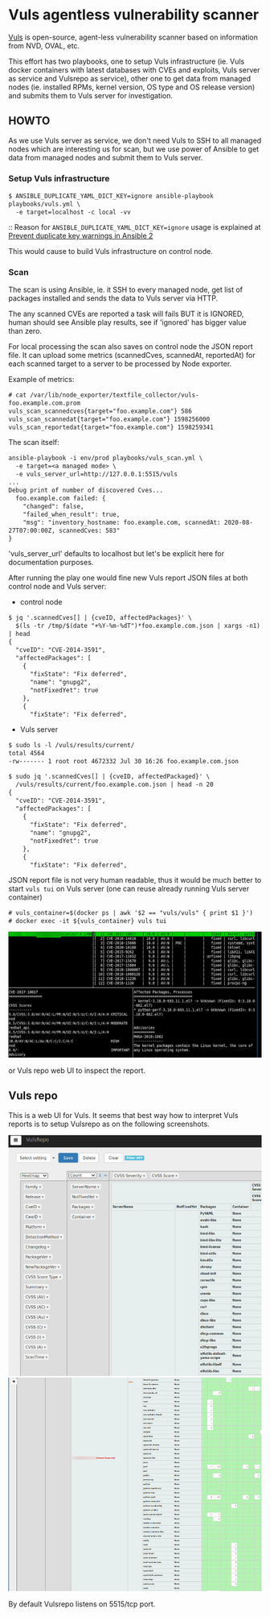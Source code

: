 # Vuls agentless vulnerability scanner

[Vuls](https://vuls.io/en/) is open-source, agent-less vulnerability
scanner based on information from NVD, OVAL, etc.

This effort has two playbooks, one to setup Vuls infrastructure
(ie. Vuls docker containers with latest databases with CVEs and
exploits, Vuls server as service and Vulsrepo as service), other one
to get data from managed nodes (ie. installed RPMs, kernel version, OS
type and OS release version) and submits them to Vuls server for
investigation.

## HOWTO

As we use Vuls server as service, we don't need Vuls to SSH to all
managed nodes which are interesting us for scan, but we use power of
Ansible to get data from managed nodes and submit them to Vuls server.

### Setup Vuls infrastructure

```
$ ANSIBLE_DUPLICATE_YAML_DICT_KEY=ignore ansible-playbook playbooks/vuls.yml \
  -e target=localhost -c local -vv
```

:: Reason for `ANSIBLE_DUPLICATE_YAML_DICT_KEY=ignore` usage is
explained at [Prevent duplicate key warnings in Ansible
2](https://stackoverflow.com/questions/34940352/prevent-duplicate-key-warnings-in-ansible-2)

This would cause to build Vuls infrastructure on control node.

### Scan

The scan is using Ansible, ie. it SSH to every managed node, get list
of packages installed and sends the data to Vuls server via HTTP.

The any scanned CVEs are reported a task will fails BUT it is IGNORED,
human should see Ansible play results, see if 'ignored' has bigger
value than zero.

For local processing the scan also saves on control node the JSON
report file. It can upload some metrics (scannedCves, scannedAt,
reportedAt) for each scanned target to a server to be processed by
Node exporter.

Example of metrics:

```
# cat /var/lib/node_exporter/textfile_collector/vuls-foo.example.com.prom 
vuls_scan_scannedcves{target="foo.example.com"} 586
vuls_scan_scannedat{target="foo.example.com"} 1598256000
vuls_scan_reportedat{target="foo.example.com"} 1598259341
```
The scan itself:

```
ansible-playbook -i env/prod playbooks/vuls_scan.yml \
  -e target=<a managed mode> \
  -e vuls_server_url=http://127.0.0.1:5515/vuls
...
Debug print of number of discovered Cves...
  foo.example.com failed: {
    "changed": false,
    "failed_when_result": true,
    "msg": "inventory_hostname: foo.example.com, scannedAt: 2020-08-27T07:00:00Z, scannedCves: 583"
}
```

'vuls_server_url' defaults to localhost but let's be explicit here for
documentation purposes.

After running the play one would fine new Vuls report JSON files at
both control node and Vuls server:

* control node

```
$ jq '.scannedCves[] | {cveID, affectedPackages}' \
  $(ls -tr /tmp/$(date "+%Y-%m-%dT")*foo.example.com.json | xargs -n1) | head
{
  "cveID": "CVE-2014-3591",
  "affectedPackages": [
    {
      "fixState": "Fix deferred",
      "name": "gnupg2",
      "notFixedYet": true
    },
    {
      "fixState": "Fix deferred",
```

* Vuls server

```
$ sudo ls -l /vuls/results/current/
total 4564
-rw------- 1 root root 4672332 Jul 30 16:26 foo.example.com.json
```

```
$ sudo jq '.scannedCves[] | {cveID, affectedPackaged}' \
  /vuls/results/current/foo.example.com.json | head -n 20
{
  "cveID": "CVE-2014-3591",
  "affectedPackages": [
    {
      "fixState": "Fix deferred",
      "name": "gnupg2",
      "notFixedYet": true
    },
    {
      "fixState": "Fix deferred",
```

JSON report file is not very human readable, thus it would be much
better to start `vuls tui` on Vuls server (one can reuse already
running Vuls server container)

```
# vuls_container=$(docker ps | awk '$2 == "vuls/vuls" { print $1 }')
# docker exec -it ${vuls_container} vuls tui
```

![alt text](vulstui.jpg "Vuls tui")

or Vuls repo web UI to inspect the report.

## Vuls repo

This is a web UI for Vuls. It seems that best way how to interpret
Vuls reports is to setup Vulsrepo as on the following screenshots.

![alt text](vuls1.jpg "Report fields setup")
![alt text](vuls2.jpg "NotFixedYet list of packages")

By default Vulsrepo listens on 5515/tcp port.
